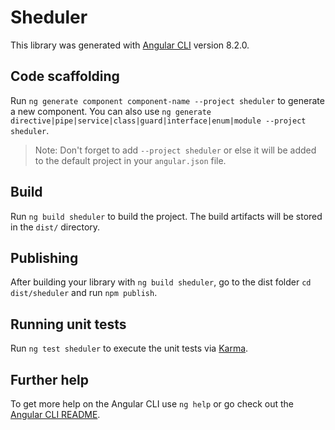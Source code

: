 # Sheduler

This library was generated with [Angular CLI](https://github.com/angular/angular-cli) version 8.2.0.

## Code scaffolding

Run `ng generate component component-name --project sheduler` to generate a new component. You can also use `ng generate directive|pipe|service|class|guard|interface|enum|module --project sheduler`.
> Note: Don't forget to add `--project sheduler` or else it will be added to the default project in your `angular.json` file. 

## Build

Run `ng build sheduler` to build the project. The build artifacts will be stored in the `dist/` directory.

## Publishing

After building your library with `ng build sheduler`, go to the dist folder `cd dist/sheduler` and run `npm publish`.

## Running unit tests

Run `ng test sheduler` to execute the unit tests via [Karma](https://karma-runner.github.io).

## Further help

To get more help on the Angular CLI use `ng help` or go check out the [Angular CLI README](https://github.com/angular/angular-cli/blob/master/README.md).
